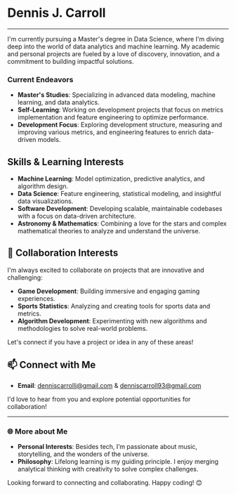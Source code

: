 # Dennis J. Carroll
---

I'm currently pursuing a Master's degree in Data Science, where I'm diving deep into the world of data analytics and machine learning. My academic and personal projects are fueled by a love of discovery, innovation, and a commitment to building impactful solutions.

### Current Endeavors
- **Master's Studies**: Specializing in advanced data modeling, machine learning, and data analytics.
- **Self-Learning**: Working on development projects that focus on metrics implementation and feature engineering to optimize performance.
- **Development Focus**: Exploring development structure, measuring and improving various metrics, and engineering features to enrich data-driven models.

## Skills & Learning Interests
- **Machine Learning**: Model optimization, predictive analytics, and algorithm design.
- **Data Science**: Feature engineering, statistical modeling, and insightful data visualizations.
- **Software Development**: Developing scalable, maintainable codebases with a focus on data-driven architecture.
- **Astronomy & Mathematics**: Combining a love for the stars and complex mathematical theories to analyze and understand the universe.

## 💬 Collaboration Interests
I'm always excited to collaborate on projects that are innovative and challenging:
- **Game Development**: Building immersive and engaging gaming experiences.
- **Sports Statistics**: Analyzing and creating tools for sports data and metrics.
- **Algorithm Development**: Experimenting with new algorithms and methodologies to solve real-world problems.

Let's connect if you have a project or idea in any of these areas!

## 📫 Connect with Me
- **Email**: [denniscarrollj@gmail.com](mailto:denniscarrollj@gmail.com) & [denniscarroll93@gmail.com](mailto:denniscarroll93@gmail.com)

I'd love to hear from you and explore potential opportunities for collaboration!

---

### 🌐 More about Me
- **Personal Interests**: Besides tech, I’m passionate about music, storytelling, and the wonders of the universe.
- **Philosophy**: Lifelong learning is my guiding principle. I enjoy merging analytical thinking with creativity to solve complex challenges.

Looking forward to connecting and collaborating. Happy coding! 😊
